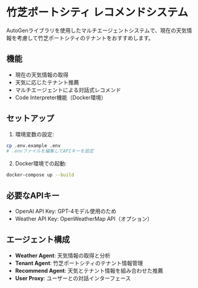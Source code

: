 # 竹芝ポートシティ レコメンドシステム

AutoGenライブラリを使用したマルチエージェントシステムで、現在の天気情報を考慮して竹芝ポートシティのテナントをおすすめします。

## 機能

- 現在の天気情報の取得
- 天気に応じたテナント推薦
- マルチエージェントによる対話式レコメンド
- Code Interpreter機能（Docker環境）

## セットアップ

1. 環境変数の設定:
```bash
cp .env.example .env
# .envファイルを編集してAPIキーを設定
```

2. Docker環境での起動:
```bash
docker-compose up --build
```

## 必要なAPIキー

- OpenAI API Key: GPT-4モデル使用のため
- Weather API Key: OpenWeatherMap API（オプション）

## エージェント構成

- **Weather Agent**: 天気情報の取得と分析
- **Tenant Agent**: 竹芝ポートシティのテナント情報管理  
- **Recommend Agent**: 天気とテナント情報を組み合わせた推薦
- **User Proxy**: ユーザーとの対話インターフェース